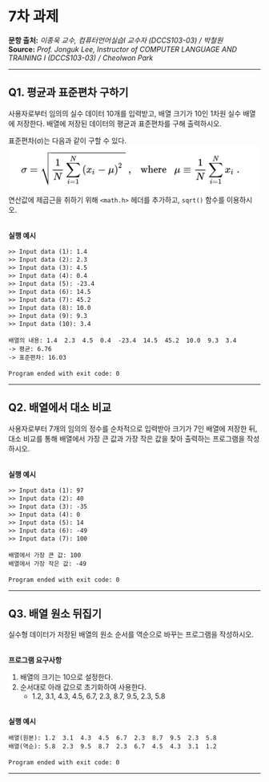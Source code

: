 # 7차 과제

**문항 출처:** *이종욱 교수, 컴퓨터언어실습Ⅰ 교수자 (DCCS103-03) / 박철원* <br>
**Source:** *Prof. Jonguk&nbsp;Lee, Instructor of COMPUTER LANGUAGE AND TRAINING Ⅰ (DCCS103-03) / Cheolwon Park*

---

## Q1. 평균과 표준편차 구하기

사용자로부터 임의의 실수 데이터 10개를 입력받고, 배열 크기가 10인 1차원 실수 배열에 저장한다. 배열에 저장된 데이터의 평균과 표준편차를 구해 출력하시오.

표준편차(σ)는 다음과 같이 구할 수 있다.
![첫 번째 표본에서 평균을 뺀 값을 제곱하고, 두 번째와 세 번째 표본, ... , 마지막 표본까지 동일한 방식으로 연산하여 합한다. 이를 표본 개수로 나눈 값의 양의 제곱근이 표준편차가 된다.](/src/images/C07_A10303-1_1.png)
연산값에 제곱근을 취하기 위해 `<math.h>` 헤더를 추가하고, `sqrt()` 함수를 이용하시오.


<br>**실행 예시**

```text
>> Input data (1): 1.4
>> Input data (2): 2.3
>> Input data (3): 4.5
>> Input data (4): 0.4
>> Input data (5): -23.4
>> Input data (6): 14.5
>> Input data (7): 45.2
>> Input data (8): 10.0
>> Input data (9): 9.3
>> Input data (10): 3.4

배열의 내용: 1.4  2.3  4.5  0.4  -23.4  14.5  45.2  10.0  9.3  3.4
-> 평균: 6.76
-> 표준편차: 16.03

Program ended with exit code: 0
```



---

## Q2. 배열에서 대소 비교

사용자로부터 7개의 임의의 정수를 순차적으로 입력받아 크기가 7인 배열에 저장한 뒤, 대소 비교를 통해 배열에서 가장 큰 값과 가장 작은 값을 찾아 출력하는 프로그램을 작성하시오.


<br>**실행 예시**

```text
>> Input data (1): 97
>> Input data (2): 40
>> Input data (3): -35
>> Input data (4): 0
>> Input data (5): 14
>> Input data (6): -49
>> Input data (7): 100

배열에서 가장 큰 값: 100
배열에서 가장 작은 값: -49

Program ended with exit code: 0
```



---

## Q3. 배열 원소 뒤집기

실수형 데이터가 저장된 배열의 원소 순서를 역순으로 바꾸는 프로그램을 작성하시오.

<br>**프로그램 요구사항**

1. 배열의 크기는 10으로 설정한다.
2. 순서대로 아래 값으로 초기화하여 사용한다.
    - 1.2, 3.1, 4.3, 4.5, 6.7, 2.3, 8.7, 9.5, 2.3, 5.8


<br>**실행 예시**

```text
배열(원본): 1.2  3.1  4.3  4.5  6.7  2.3  8.7  9.5  2.3  5.8
배열(역순): 5.8  2.3  9.5  8.7  2.3  6.7  4.5  4.3  3.1  1.2

Program ended with exit code: 0
```



---